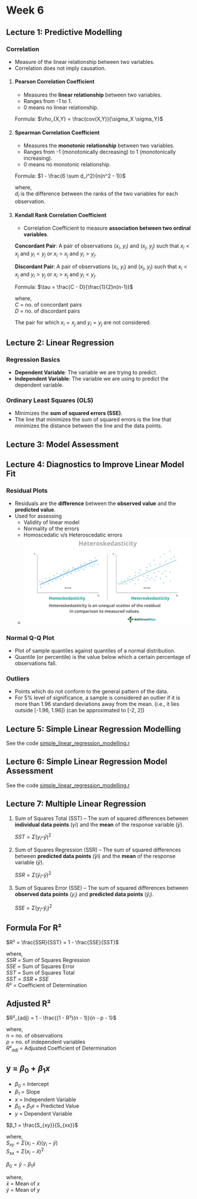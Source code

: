 # Week 6

## Lecture 1: Predictive Modelling

### Correlation

- Measure of the linear relationship between two variables.
- Correlation does not imply causation.

1. #### Pearson Correlation Coefficient

   - Measures the **linear relationship** between two variables.
   - Ranges from -1 to 1.
   - 0 means no linear relationship.

   Formula: $\rho_{X,Y} = \frac{cov(X,Y)}{\sigma_X \sigma_Y}$

2. #### Spearman Correlation Coefficient

   - Measures the **monotonic relationship** between two variables.
   - Ranges from -1 (monotonically decreasing) to 1 (monotonically increasing).
   - 0 means no monotonic relationship.

   Formula: $1 - \frac{6 \sum d_i^2}{n(n^2 - 1)}$

   where,  
   $d_i$ is the difference between the ranks of the two variables for each observation.

3. #### Kendall Rank Correlation Coefficient

   - Correlation Coefficient to measure **association between two ordinal variables**.

   **Concordant Pair**: A pair of observations ($x_i$, $y_i$) and ($x_j$, $y_j$) such that $x_i < x_j$ and $y_i < y_j$ or $x_i > x_j$ and $y_i > y_j$.

   **Discordant Pair**: A pair of observations ($x_i$, $y_i$) and ($x_j$, $y_j$) such that $x_i < x_j$ and $y_i > y_j$ or $x_i > x_j$ and $y_i < y_j$.

   Formula: $\tau = \frac{C - D}{\frac{1}{2}n(n-1)}$

   where,  
   $C$ = no. of concordant pairs  
   $D$ = no. of discordant pairs

   The pair for which $x_i = x_j$ and $y_i = y_j$ are not considered.

## Lecture 2: Linear Regression

### Regression Basics

- **Dependent Variable**: The variable we are trying to predict.
- **Independent Variable**: The variable we are using to predict the dependent variable.

### Ordinary Least Squares (OLS)

- Minimizes the **sum of squared errors (SSE)**.
- The line that minimizes the sum of squared errors is the line that minimizes the distance between the line and the data points.

## Lecture 3: Model Assessment

## Lecture 4: Diagnostics to Improve Linear Model Fit

### Residual Plots

- Residuals are the **difference** between the **observed value** and the **predicted value**.
- Used for assessing
  - Validity of linear model
  - Normality of the errors
  - Homoscedatic v/s Heteroscedatic errors
  - ![Alt text](./images/image1.png)

### Normal Q-Q Plot

- Plot of sample quantiles against quantiles of a normal distribution.
- Quantile (or percentile) is the value below which a certain percentage of observations fall.

### Outliers

- Points which do not conform to the general pattern of the data.
- For 5% level of significance, a sample is considered an outlier if it is more than 1.96 standard deviations away from the mean. (i.e., it lies outside [-1.96, 1.96]) (can be approximated to [-2, 2])

## Lecture 5: Simple Linear Regression Modelling

See the code [simple_linear_regression_modelling.r](./2_simple_linear_regression_modelling.r)

## Lecture 6: Simple Linear Regression Model Assessment

See the code [simple_linear_regression_modelling.r](./2_simple_linear_regression_modelling.r)

## Lecture 7: Multiple Linear Regression

1. Sum of Squares Total (SST) – The sum of squared differences between **individual data points** (yi) and the **mean** of the response variable ($\bar{y}$).

   $SST = Σ(y_i – \bar{y})^2$

2. Sum of Squares Regression (SSR) – The sum of squared differences between **predicted data points** (ŷi) and the **mean** of the response variable ($\bar{y}$).

   $SSR = Σ(ŷ_i – \bar{y})^2$

3. Sum of Squares Error (SSE) – The sum of squared differences between **observed data points** ($y_i$) and **predicted data points** ($ŷ_i$).

   $SSE = Σ(y_i – ŷ_i)^2$

## Formula For R²

$R² = \frac{SSR}{SST} = 1 - \frac{SSE}{SST}$

where,  
$SSR$ = Sum of Squares Regression  
$SSE$ = Sum of Squares Error  
$SST$ = Sum of Squares Total  
$SST = SSR + SSE$  
$R²$ = Coefficient of Determination

## Adjusted R²

$R²_{adj} = 1 - \frac{(1 - R²)(n - 1)}{n - p - 1}$

where,  
$n$ = no. of observations  
$p$ = no. of independent variables  
$R²_{adj}$ = Adjusted Coefficient of Determination

## y = $β_0 + β_1x$

- $β_0$ = Intercept
- $β_1$ = Slope
- $x$ = Independent Variable
- $β_0 + β_1x$ = Predicted Value
- $y$ = Dependent Variable

$β_1 = \frac{S_{xy}}{S_{xx}}$

where,  
$S_{xy} = Σ(x_i - \bar{x})(y_i - \bar{y})$  
$S_{xx} = Σ(x_i - \bar{x})^2$

$β_0 = \bar{y} - β_1\bar{x}$

where,  
$\bar{x}$ = Mean of $x$  
$\bar{y}$ = Mean of $y$
